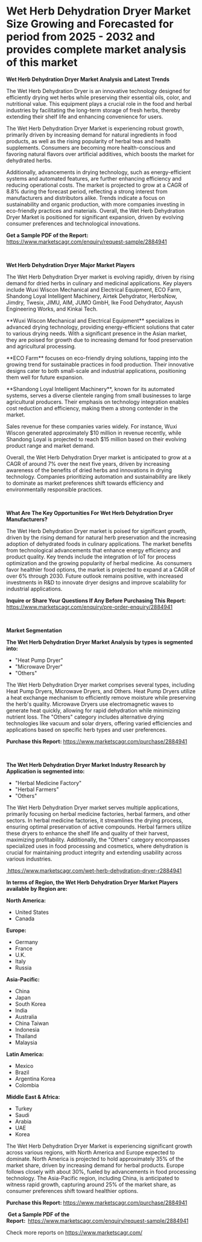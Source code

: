 <p><h1>Wet Herb Dehydration Dryer Market Size Growing and Forecasted for period from 2025 - 2032 and provides complete market analysis of this market</h1></p><p><strong>Wet Herb Dehydration Dryer Market Analysis and Latest Trends</strong></p>
<p><p>The Wet Herb Dehydration Dryer is an innovative technology designed for efficiently drying wet herbs while preserving their essential oils, color, and nutritional value. This equipment plays a crucial role in the food and herbal industries by facilitating the long-term storage of fresh herbs, thereby extending their shelf life and enhancing convenience for users. </p><p>The Wet Herb Dehydration Dryer Market is experiencing robust growth, primarily driven by increasing demand for natural ingredients in food products, as well as the rising popularity of herbal teas and health supplements. Consumers are becoming more health-conscious and favoring natural flavors over artificial additives, which boosts the market for dehydrated herbs. </p><p>Additionally, advancements in drying technology, such as energy-efficient systems and automated features, are further enhancing efficiency and reducing operational costs. The market is projected to grow at a CAGR of 8.8% during the forecast period, reflecting a strong interest from manufacturers and distributors alike. Trends indicate a focus on sustainability and organic production, with more companies investing in eco-friendly practices and materials. Overall, the Wet Herb Dehydration Dryer Market is positioned for significant expansion, driven by evolving consumer preferences and technological innovations.</p></p>
<p><strong>Get a Sample PDF of the Report:&nbsp;</strong> <a href="https://www.marketscagr.com/enquiry/request-sample/2884941?utm_campaign=2470&utm_medium=2&utm_source=Github&utm_content=ia&utm_term=13032025&utm_id=wet-herb-dehydration-dryer">https://www.marketscagr.com/enquiry/request-sample/2884941</a></p>
<p>&nbsp;</p>
<p><strong>Wet Herb Dehydration Dryer Major Market Players</strong></p>
<p><p>The Wet Herb Dehydration Dryer market is evolving rapidly, driven by rising demand for dried herbs in culinary and medicinal applications. Key players include Wuxi Wiscon Mechanical and Electrical Equipment, ECO Farm, Shandong Loyal Intelligent Machinery, Airtek Dehydrator, HerbsNow, Jimdry, Twesix, JIMU, AIM, JUMO GmbH, Ike Food Dehydrator, Aayush Engineering Works, and Kinkai Tech.</p><p>**Wuxi Wiscon Mechanical and Electrical Equipment** specializes in advanced drying technology, providing energy-efficient solutions that cater to various drying needs. With a significant presence in the Asian market, they are poised for growth due to increasing demand for food preservation and agricultural processing.</p><p>**ECO Farm** focuses on eco-friendly drying solutions, tapping into the growing trend for sustainable practices in food production. Their innovative designs cater to both small-scale and industrial applications, positioning them well for future expansion.</p><p>**Shandong Loyal Intelligent Machinery**, known for its automated systems, serves a diverse clientele ranging from small businesses to large agricultural producers. Their emphasis on technology integration enables cost reduction and efficiency, making them a strong contender in the market.</p><p>Sales revenue for these companies varies widely. For instance, Wuxi Wiscon generated approximately $10 million in revenue recently, while Shandong Loyal is projected to reach $15 million based on their evolving product range and market demand. </p><p>Overall, the Wet Herb Dehydration Dryer market is anticipated to grow at a CAGR of around 7% over the next five years, driven by increasing awareness of the benefits of dried herbs and innovations in drying technology. Companies prioritizing automation and sustainability are likely to dominate as market preferences shift towards efficiency and environmentally responsible practices.</p></p>
<p>&nbsp;</p>
<p><strong>What Are The Key Opportunities For Wet Herb Dehydration Dryer Manufacturers?</strong></p>
<p><p>The Wet Herb Dehydration Dryer market is poised for significant growth, driven by the rising demand for natural herb preservation and the increasing adoption of dehydrated foods in culinary applications. The market benefits from technological advancements that enhance energy efficiency and product quality. Key trends include the integration of IoT for process optimization and the growing popularity of herbal medicine. As consumers favor healthier food options, the market is projected to expand at a CAGR of over 6% through 2030. Future outlook remains positive, with increased investments in R&D to innovate dryer designs and improve scalability for industrial applications.</p></p>
<p><strong>Inquire or Share Your Questions If Any Before Purchasing This Report:</strong> <a href="https://www.marketscagr.com/enquiry/pre-order-enquiry/2884941?utm_campaign=2470&utm_medium=2&utm_source=Github&utm_content=ia&utm_term=13032025&utm_id=wet-herb-dehydration-dryer">https://www.marketscagr.com/enquiry/pre-order-enquiry/2884941</a></p>
<p>&nbsp;</p>
<p><strong>Market Segmentation</strong></p>
<p><strong>The Wet Herb Dehydration Dryer Market Analysis by types is segmented into:</strong></p>
<p><ul><li>"Heat Pump Dryer"</li><li>"Microwave Dryer"</li><li>"Others"</li></ul></p>
<p><p>The Wet Herb Dehydration Dryer market comprises several types, including Heat Pump Dryers, Microwave Dryers, and Others. Heat Pump Dryers utilize a heat exchange mechanism to efficiently remove moisture while preserving the herb's quality. Microwave Dryers use electromagnetic waves to generate heat quickly, allowing for rapid dehydration while minimizing nutrient loss. The "Others" category includes alternative drying technologies like vacuum and solar dryers, offering varied efficiencies and applications based on specific herb types and user preferences.</p></p>
<p><strong>Purchase this Report:&nbsp;</strong><a href="https://www.marketscagr.com/purchase/2884941?utm_campaign=2470&utm_medium=2&utm_source=Github&utm_content=ia&utm_term=13032025&utm_id=wet-herb-dehydration-dryer">https://www.marketscagr.com/purchase/2884941</a></p>
<p>&nbsp;</p>
<p><strong>The Wet Herb Dehydration Dryer Market Industry Research by Application is segmented into:</strong></p>
<p><ul><li>"Herbal Medicine Factory"</li><li>"Herbal Farmers"</li><li>"Others"</li></ul></p>
<p><p>The Wet Herb Dehydration Dryer market serves multiple applications, primarily focusing on herbal medicine factories, herbal farmers, and other sectors. In herbal medicine factories, it streamlines the drying process, ensuring optimal preservation of active compounds. Herbal farmers utilize these dryers to enhance the shelf life and quality of their harvest, maximizing profitability. Additionally, the "Others" category encompasses specialized uses in food processing and cosmetics, where dehydration is crucial for maintaining product integrity and extending usability across various industries.</p></p>
<p><a href="https://www.marketscagr.com/wet-herb-dehydration-dryer-r2884941?utm_campaign=2470&utm_medium=2&utm_source=Github&utm_content=ia&utm_term=13032025&utm_id=wet-herb-dehydration-dryer">&nbsp;https://www.marketscagr.com/wet-herb-dehydration-dryer-r2884941</a></p>
<p><strong>In terms of Region, the Wet Herb Dehydration Dryer Market Players available by Region are:</strong></p>
<p>
    <p> <strong> North America: </strong>
        <ul>
            <li>United States</li>
            <li>Canada</li>
        </ul>
        </p> 
    <p> <strong> Europe: </strong>
        <ul>
            <li>Germany</li>
            <li>France</li>
            <li>U.K.</li>
            <li>Italy</li>
            <li>Russia</li>
        </ul>
        </p> 
    <p> <strong> Asia-Pacific: </strong>
        <ul>
            <li>China</li>
            <li>Japan</li>
            <li>South Korea</li>
            <li>India</li>
            <li>Australia</li>
            <li>China Taiwan</li>
            <li>Indonesia</li>
            <li>Thailand</li>
            <li>Malaysia</li>
        </ul>
        </p> 
    <p> <strong> Latin America: </strong>
        <ul>
            <li>Mexico</li>
            <li>Brazil</li>
            <li>Argentina Korea</li>
            <li>Colombia</li>
        </ul>
        </p> 
    <p> <strong> Middle East & Africa: </strong>
        <ul>
            <li>Turkey</li>
            <li>Saudi</li>
            <li>Arabia</li>
            <li>UAE</li>
            <li>Korea</li>
        </ul>
    </p>
    </p>
<p><p>The Wet Herb Dehydration Dryer Market is experiencing significant growth across various regions, with North America and Europe expected to dominate. North America is projected to hold approximately 35% of the market share, driven by increasing demand for herbal products. Europe follows closely with about 30%, fueled by advancements in food processing technology. The Asia-Pacific region, including China, is anticipated to witness rapid growth, capturing around 25% of the market share, as consumer preferences shift toward healthier options.</p></p>
<p><strong>Purchase this Report: </strong><a href="https://www.marketscagr.com/purchase/2884941?utm_campaign=2470&utm_medium=2&utm_source=Github&utm_content=ia&utm_term=13032025&utm_id=wet-herb-dehydration-dryer">https://www.marketscagr.com/purchase/2884941</a></p>
<p>&nbsp;<strong>Get a Sample PDF of the Report:&nbsp;&nbsp;</strong><a href="https://www.marketscagr.com/enquiry/request-sample/2884941?utm_campaign=2470&utm_medium=2&utm_source=Github&utm_content=ia&utm_term=13032025&utm_id=wet-herb-dehydration-dryer">https://www.marketscagr.com/enquiry/request-sample/2884941</a></p>
<p><strong></strong></p>
<p>Check more reports on <a href="https://www.marketscagr.com/?utm_campaign=2470&utm_medium=2&utm_source=Github&utm_content=ia&utm_term=13032025&utm_id=wet-herb-dehydration-dryer">https://www.marketscagr.com/</a></p>